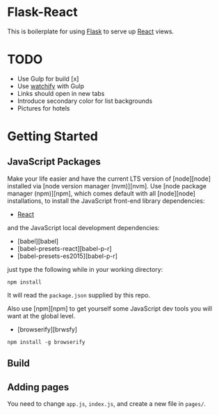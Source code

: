 # Flask-React

This is boilerplate for using [Flask][flask] to serve up [React][react] views.

# TODO

* Use Gulp for build [x]
* Use [watchify][gwatchify] with Gulp
* Links should open in new tabs
* Introduce secondary color for list backgrounds
* Pictures for hotels

# Getting Started

## JavaScript Packages

Make your life easier and have the current LTS version of [node][node] installed via [node version manager (nvm)][nvm]. Use [node package manager (npm)][npm], which comes default with all [node][node] installations, to install the JavaScript front-end library dependencies:

* [React][react]

and the JavaScript local development dependencies:

* [babel][babel]
* [babel-presets-react][babel-p-r]
* [babel-presets-es2015][babel-p-r]

just type the following while in your working directory:

`npm install`

It will read the `package.json` supplied by this repo.

Also use [npm][npm] to get yourself some JavaScript dev tools you will want at the global level.

* [browserify][brwsfy]

`npm install -g browserify`

## Build


## Adding pages

You need to change `app.js`, `index.js`, and create a new file in `pages/`.

[flask]: http://flask.pocoo.org/
[react]: http://facebook.github.io/react
[gwatchify]: https://github.com/gulpjs/gulp/blob/master/docs/recipes/fast-browserify-builds-with-watchify.md
